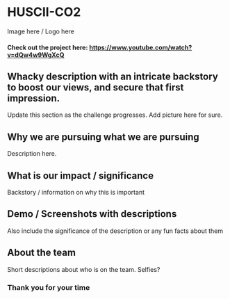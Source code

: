 # HUSCII-CO2
Image here / Logo here
#### Check out the project here: https://www.youtube.com/watch?v=dQw4w9WgXcQ

## Whacky description with an intricate backstory to boost our views, and secure that first impression.
Update this section as the challenge progresses. 
Add picture here for sure.

## Why we are pursuing what we are pursuing
Description here.

## What is our impact / significance
Backstory / information on why this is important

## Demo / Screenshots with descriptions
Also include the significance of the description or any fun facts about them

## About the team
Short descriptions about who is on the team. 
Selfies?


### Thank you for your time
